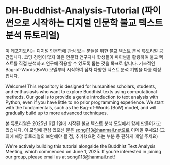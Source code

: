 # DH-Buddhist-Analysis-Tutorial (파이썬으로 시작하는 디지털 인문학 불교 텍스트 분석 튜토리얼)

이 레포지토리는 디지털 인문학에 관심 있는 분들을 위한 불교 텍스트 분석 튜토리얼 공간입니다. 코딩 경험이 많지 않은 인문학 연구자나 학생들이 파이썬을 활용하여 불교 텍스트를 직접 분석하고 연구에 적용할 수 있도록 돕는 것을 목표로 합니다. 기초적인 Bag-of-Words(BoW) 모델부터 시작하여 점차 다양한 텍스트 분석 기법을 다룰 예정입니다. 

Welcome! This repository is designed for humanities scholars, students, and enthusiasts who want to explore Buddhist texts using computational methods. Our goal is to provide a gentle introduction to text analysis with Python, even if you have little to no prior programming experience. We start with the fundamentals, such as the Bag-of-Words (BoW) model, and will gradually build up to more advanced techniques. 

본 튜토리얼은 2025년 6월 1일에 시작된 불교 텍스트 분석 모임에서 함께 만들어가고 있습니다. 이 모임에 관심 있으신 분은 songi113@hanmail.net으로 이메일 주세요! (그 외에 해당 튜토리얼의 보완해야 될 점, 추가했으면 하는 부분 등 편하게 메일 주세요)

We're actively building this tutorial alongside the Buddhist Text Analysis Meeting, which commenced on June 1, 2025. If you're interested in joining our group, please email us at songi113@hanmail.net!
